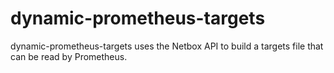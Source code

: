 # dynamic-prometheus-targets
dynamic-prometheus-targets uses the Netbox API to build a targets file that can be read by Prometheus.
